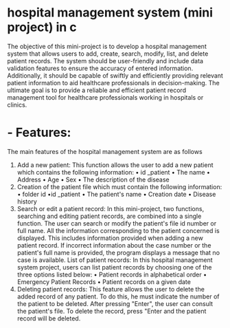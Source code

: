 # hospital management system (mini project) in c
The objective of this mini-project is to develop a hospital management system that allows users to add, create, search, modify, list, and delete patient records.
The system should be user-friendly and include data validation features to ensure the accuracy of entered information. Additionally, it should be capable of swiftly and efficiently providing relevant patient information to aid healthcare professionals in decision-making. The ultimate goal is to provide a reliable and efficient patient record management tool for healthcare professionals working in hospitals or clinics.
# - Features:
The main features of the hospital management system are as follows
1. Add a new patient:
This function allows the user to add a new patient which contains the following information:
• id _patient
• The name
• Address
• Age
• Sex
• The description of the disease
2. Creation of the patient file which must contain the following information:
• folder id
•id _patient
• The patient's name
• Creation date
• Disease history
3. Search or edit a patient record:
In this mini-project, two functions, searching and editing patient records, are combined into a single function. The user can search or modify the patient's file id number or full name.
All the information corresponding to the patient concerned is displayed. This includes information provided when adding a new patient record. If incorrect information about the case number or the patient's full name is provided, the program displays a message that no case is available.
List of patient records:
In this hospital management system project, users can list patient records by choosing one of the three options listed below:
• Patient records in alphabetical order
• Emergency Patient Records
• Patient records on a given date
5. Deleting patient records:
This feature allows the user to delete the added record of any patient. To do this, he must indicate the number of the patient to be deleted. After pressing "Enter", the user can consult the patient's file. To delete the record, press "Enter and the patient record will be deleted.
